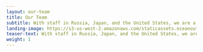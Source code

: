 ```yaml
---
layout: our-team
title: Our Team
subtitle: With staff in Russia, Japan, and the United States, we are a team of fishermen, scientists, and conservationists.
landing-image: https://s3-us-west-2.amazonaws.com/staticassets.oceanoutcomes.org/rollover+images/our-team-hover.jpg
teaser-text: With staff in Russia, Japan, and the United States, we are a team of fishermen, scientists, and conservationists.
weight: 1
---
```

